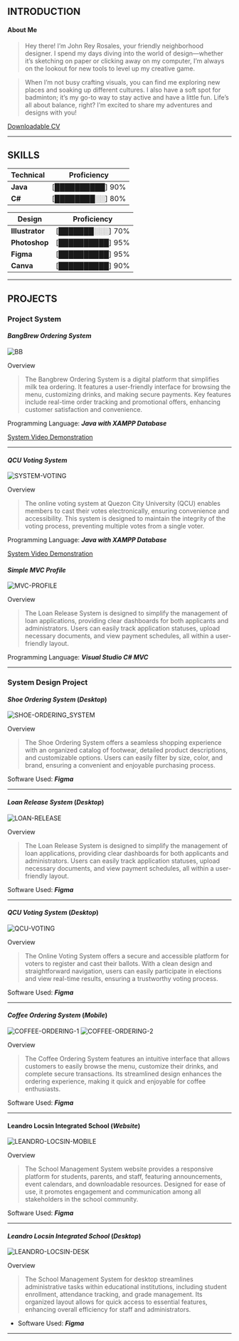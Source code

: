 ## INTRODUCTION
#### About Me

> Hey there! I’m John Rey Rosales, your friendly neighborhood designer. I spend my days diving into the world of design—whether it’s sketching on paper or clicking away on my computer, I’m always on the lookout for new tools to level up my creative game.

> When I’m not busy crafting visuals, you can find me exploring new places and soaking up different cultures. I also have a soft spot for badminton; it’s my go-to way to stay active and have a little fun. Life’s all about balance, right? I’m excited to share my adventures and designs with you!

[Downloadable CV](https://drive.google.com/file/d/1G41Twh48xN-g8jWWdg8xsLEaY66FjMJL/view?usp=sharing)

___

## SKILLS

|Technical        | Proficiency        |
|--------------|--------------------|
| **Java**     | [██████████] 90%   |
| **C#**       | [████████░░] 80%   |


|Design       | Proficiency        |
|--------------|--------------------|
| **Illustrator** | [███████░░░] 70% |
| **Photoshop** | [██████████] 95%   |
| **Figma**    | [██████████] 95%   |
| **Canva**    | [██████████] 90%   |

___

## PROJECTS

### Project System

#### ___BangBrew Ordering System___

![BB](assets/BB.png)

Overview

> The Bangbrew Ordering System is a digital platform that simplifies milk tea ordering. It features a user-friendly interface for browsing the menu, customizing drinks, and making secure payments. Key features include real-time order tracking and promotional offers, enhancing customer satisfaction and convenience.

Programming Language: ___Java with XAMPP Database___

[System Video Demonstration](https://drive.google.com/file/d/1Hhtnuk_VziSX_HN9Ec5jb5WojCXiw5eq/view?usp=sharing)

___

#### ___QCU Voting System___

![SYSTEM-VOTING](assets/SYSTEM-VOTING.png)

Overview
  
  > The online voting system at Quezon City University (QCU) enables members to cast their votes electronically, ensuring convenience and accessibility. This system is designed to maintain the integrity of the voting process, preventing multiple votes from a single voter.

Programming Language: ___Java with XAMPP Database___

[System Video Demonstration](https://drive.google.com/file/d/1VZSkqYE48eyS8SrvtFdMhC4YDkLuNtCk/view?usp=sharing)

#### ___Simple MVC Profile___

![MVC-PROFILE](assets/MVC-PROFILE.png)

Overview
  
  > The Loan Release System is designed to simplify the management of loan applications, providing clear dashboards for both applicants and administrators. Users can easily track application statuses, upload necessary documents, and view payment schedules, all within a user-friendly layout.
  
Programming Language: ___Visual Studio C# MVC___

  
___


### System Design Project

#### ___Shoe Ordering System___ (_Desktop_)

![SHOE-ORDERING_SYSTEM](assets/SHOE-ORDERING-SYSTEM.png)

Overview
  
  > The Shoe Ordering System offers a seamless shopping experience with an organized catalog of footwear, detailed product descriptions, and customizable options. Users can easily filter by size, color, and brand, ensuring a convenient and enjoyable purchasing process.
  
Software Used: ___Figma___
  
___

#### ___Loan Release System___ (_Desktop_)

![LOAN-RELEASE](assets/LOAN-RELEASE.png)

Overview
  
  > The Loan Release System is designed to simplify the management of loan applications, providing clear dashboards for both applicants and administrators. Users can easily track application statuses, upload necessary documents, and view payment schedules, all within a user-friendly layout.
  
Software Used: ___Figma___

___

#### ___QCU Voting System___ (_Desktop_)

![QCU-VOTING](assets/QCU-VOTING.png)

Overview

  > The Online Voting System offers a secure and accessible platform for voters to register and cast their ballots. With a clean design and straightforward navigation, users can easily participate in elections and view real-time results, ensuring a trustworthy voting process.
  
Software Used: ___Figma___

___

#### ___Coffee Ordering System___ (_Mobile_)

![COFFEE-ORDERING-1](assets/COFFEE-ORDERING-2.png)
![COFFEE-ORDERING-2](assets/COFFEE-ORDERING-1.png)

Overview

  > The Coffee Ordering System features an intuitive interface that allows customers to easily browse the menu, customize their drinks, and complete secure transactions. Its streamlined design enhances the ordering experience, making it quick and enjoyable for coffee enthusiasts.
  
Software Used: ___Figma___

___
  
#### **Leandro Locsin Integrated School** (_Website_)

![LEANDRO-LOCSIN-MOBILE](assets/LEANDRO-LOCSIN-MOBILE.png)

Overview

  > The School Management System website provides a responsive platform for students, parents, and staff, featuring announcements, event calendars, and downloadable resources. Designed for ease of use, it promotes engagement and communication among all stakeholders in the school community.
  
Software Used: ___Figma___
  
___

#### ___Leandro Locsin Integrated School___ (_Desktop_)

![LEANDRO-LOCSIN-DESK](assets/LEANDRO-LOCSIN-DESK.png)

Overview

   > The School Management System for desktop streamlines administrative tasks within educational institutions, including student enrollment, attendance tracking, and grade management. Its organized layout allows for quick access to essential features, enhancing overall efficiency for staff and administrators.
  
- Software Used: ___Figma___

    
___





